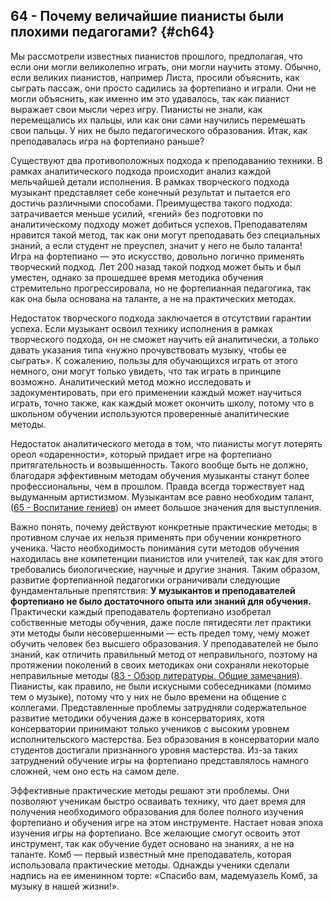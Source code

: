 ## 64 - Почему величайшие пианисты были плохими педагогами? {#ch64}

Мы рассмотрели известных пианистов прошлого, предполагая, что если они могли великолепно играть, они могли научить этому. Обычно, если великих пианистов, например Листа, просили объяснить, как сыграть пассаж, они просто садились за фортепиано и играли. Они не могли объяснить, как именно им это удавалось, так как пианист выражает свои мысли через игру. Пианисты не знали, как перемещались их пальцы, или как они сами научились перемешать свои пальцы. У них не было педагогического образования. Итак, как преподавалась игра на фортепиано раньше?

Существуют два противоположных подхода к преподаванию техники. В рамках аналитического подхода происходит анализ каждой мельчайшей детали исполнения. В рамках творческого подхода музыкант представляет себе конечный результат и пытается его достичь различными способами. Преимущества такого подхода: затрачивается меньше усилий, «гений» без подготовки по аналитическому подходу может добиться успехов. Преподавателям нравится такой метод, так как они могут преподавать без специальных знаний, а если студент не преуспел, значит у него не было таланта! Игра на фортепиано — это искусство, довольно логично применять творческий подход. Лет 200 назад такой подход может быть и был уместен, однако за прошедшее время методика обучения стремительно прогрессировала, но не фортепианная педагогика, так как она была основана на таланте, а не на практических методах.

Недостаток творческого подхода заключается в отсутствии гарантии успеха. Если музыкант освоил технику исполнения в рамках творческого подхода, он не сможет научить ей аналитически, а только давать указания типа «нужно прочувствовать музыку, чтобы ее сыграть». К сожалению, пользы для обучающихся играть от этого немного, они могут только увидеть, что так играть в принципе возможно. Аналитический метод можно исследовать и задокументировать, при его применении каждый может научиться играть, точно также, как каждый может окончить школу, потому что в школьном обучении используются проверенные аналитические методы.

Недостаток аналитического метода в том, что пианисты могут потерять ореол «одаренности», который придает игре на фортепиано притягательность и возвышенность. Такого вообще быть не должно, благодаря эффективным методам обучения музыканты станут более профессиональны, чем в прошлом. Правда всегда торжествует над выдуманным артистизмом. Музыкантам все равно необходим талант, ([65 - Воспитание гениев](#ch65)) он имеет большое значения для выступления.

Важно понять, почему действуют конкретные практические методы; в противном случае их нельзя применять при обучении конкретного ученика. Часто необходимость понимания сути методов обучения находилась вне компетенции пианистов или учителей, так как для этого требовались биологические, научные и другие знания. Таким образом, развитие фортепианной педагогики ограничивали следующие фундаментальные препятствия: **У музыкантов и преподавателей фортепиано не было достаточного опыта или знаний для обучения.** Практически каждый преподаватель фортепиано изобретал собственные методы обучения, даже после пятидесяти лет практики эти методы были несовершенными — есть предел тому, чему может обучить человек без высшего образования. У преподавателей не было знаний, как отличить правильный метод от неправильного, поэтому на протяжении поколений в своих методиках они сохраняли некоторые неправильные методы ([83 - Обзор литературы. Общие замечания](#ch83)). Пианисты, как правило, не были искусными собеседниками (помимо тем о музыке), потому что у них не было времени на общение с коллегами. Представленные проблемы затрудняли содержательное развитие методики обучения даже в консерваториях, хотя консерватории принимают только учеников с высоким уровнем исполнительского мастерства. Без образования в консерватории мало студентов достигали признанного уровня мастерства. Из-за таких затруднений обучение игры на фортепиано представлялось намного сложней, чем оно есть на самом деле.

Эффективные практические методы решают эти проблемы. Они позволяют ученикам быстро осваивать технику, что дает время для получения необходимого образования для более полного изучения фортепиано и обучения игре на этом инструменте. Настает новая эпоха изучения игры на фортепиано. Все желающие смогут освоить этот инструмент, так как обучение будет основано на знаниях, а не на таланте. Комб — первый известный мне преподаватель, которая использовала практические методы. Однажды ученики сделали надпись на ее именинном торте: «Спасибо вам, мадемуазель Комб, за музыку в нашей жизни!».
